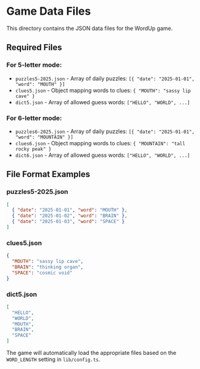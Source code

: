 # Game Data Files

This directory contains the JSON data files for the WordUp game.

## Required Files

### For 5-letter mode:
- `puzzles5-2025.json` - Array of daily puzzles: `[{ "date": "2025-01-01", "word": "MOUTH" }]`
- `clues5.json` - Object mapping words to clues: `{ "MOUTH": "sassy lip cave" }`
- `dict5.json` - Array of allowed guess words: `["HELLO", "WORLD", ...]`

### For 6-letter mode:
- `puzzles6-2025.json` - Array of daily puzzles: `[{ "date": "2025-01-01", "word": "MOUNTAIN" }]`
- `clues6.json` - Object mapping words to clues: `{ "MOUNTAIN": "tall rocky peak" }`
- `dict6.json` - Array of allowed guess words: `["HELLO", "WORLD", ...]`

## File Format Examples

### puzzles5-2025.json
```json
[
  { "date": "2025-01-01", "word": "MOUTH" },
  { "date": "2025-01-02", "word": "BRAIN" },
  { "date": "2025-01-03", "word": "SPACE" }
]
```

### clues5.json
```json
{
  "MOUTH": "sassy lip cave",
  "BRAIN": "thinking organ",
  "SPACE": "cosmic void"
}
```

### dict5.json
```json
[
  "HELLO",
  "WORLD",
  "MOUTH",
  "BRAIN",
  "SPACE"
]
```

The game will automatically load the appropriate files based on the `WORD_LENGTH` setting in `lib/config.ts`.
